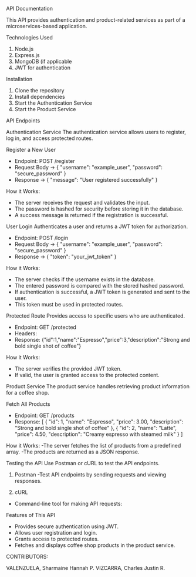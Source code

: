 API Documentation

This API provides authentication and product-related services as part of a microservices-based application.

Technologies Used

1. Node.js
2. Express.js
3. MongoDB (if applicable
4. JWT for authentication

Installation
1. Clone the repository
2. Install dependencies
3. Start the Authentication Service
4. Start the Product Service

API Endpoints

Authentication Service
The authentication service allows users to register, log in, and access protected routes.

Register a New User
- Endpoint: POST /register
- Request Body -> { "username": "example_user", "password": "secure_password" }
- Response -> { "message": "User registered successfully" }

How it Works:
- The server receives the request and validates the input.
- The password is hashed for security before storing it in the database.
- A success message is returned if the registration is successful.

User Login
Authenticates a user and returns a JWT token for authorization.

- Endpoint: POST /login
- Request Body -> { "username": "example_user", "password": "secure_password" }
- Response ->  { "token": "your_jwt_token" }

How it Works:
- The server checks if the username exists in the database.
- The entered password is compared with the stored hashed password.
- If authentication is successful, a JWT token is generated and sent to the user.
- This token must be used in protected routes.

Protected Route
Provides access to specific users who are authenticated.

- Endpoint: GET /protected
- Headers:
- Response: {"id":1,"name":"Espresso","price":3,"description":"Strong and bold single shot of coffee"}

How it Works:
- The server verifies the provided JWT token.
- If valid, the user is granted access to the protected content.

Product Service
The product service handles retrieving product information for a coffee shop.

Fetch All Products
- Endpoint: GET /products
- Response:
[
    { "id": 1, "name": "Espresso", "price": 3.00, "description": "Strong and bold single shot of coffee" },
    { "id": 2, "name": "Latte", "price": 4.50, "description": "Creamy espresso with steamed milk" }
]

How it Works:
-The server fetches the list of products from a predefined array.
-The products are returned as a JSON response.

Testing the API
Use Postman or cURL to test the API endpoints.

1. Postman
-Test API endpoints by sending requests and viewing responses.

2. cURL
- Command-line tool for making API requests:

Features of This API
- Provides secure authentication using JWT.
- Allows user registration and login.
- Grants access to protected routes.
- Fetches and displays coffee shop products in the product service.

CONTRIBUTORS:

VALENZUELA, Sharmaine Hannah P.
VIZCARRA, Charles Justin R.
